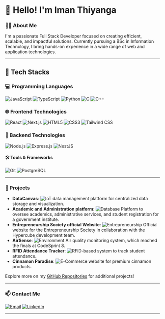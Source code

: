 # 👋 Hello! I'm Iman Thiyanga

### 🧑‍💻 About Me
I'm a passionate Full Stack Developer focused on creating efficient, scalable, and impactful solutions. Currently pursuing a BSc in Information Technology, I bring hands-on experience in a wide range of web and application technologies.

---

## 🚀 Tech Stacks

### 💻 Programming Languages
![JavaScript](https://img.shields.io/badge/-JavaScript-F7DF1E?style=flat-square&logo=javascript&logoColor=black)
![TypeScript](https://img.shields.io/badge/-TypeScript-3178C6?style=flat-square&logo=typescript&logoColor=white)
![Python](https://img.shields.io/badge/-Python-3776AB?style=flat-square&logo=python&logoColor=white)
![C](https://img.shields.io/badge/-C-A8B9CC?style=flat-square&logo=c&logoColor=black)
![C++](https://img.shields.io/badge/-C++-00599C?style=flat-square&logo=c%2B%2B&logoColor=white)

### 🌐 Frontend Technologies
![React](https://img.shields.io/badge/-React-61DAFB?style=flat-square&logo=react&logoColor=black)
![Next.js](https://img.shields.io/badge/-Next.js-000000?style=flat-square&logo=nextdotjs&logoColor=white)
![HTML5](https://img.shields.io/badge/-HTML5-E34F26?style=flat-square&logo=html5&logoColor=white)
![CSS3](https://img.shields.io/badge/-CSS3-1572B6?style=flat-square&logo=css3)
![Tailwind CSS](https://img.shields.io/badge/-Tailwind%20CSS-38B2AC?style=flat-square&logo=tailwind-css&logoColor=white)

### 🔧 Backend Technologies
![Node.js](https://img.shields.io/badge/-Node.js-339933?style=flat-square&logo=node.js&logoColor=white)
![Express.js](https://img.shields.io/badge/-Express.js-000000?style=flat-square&logo=express&logoColor=white)
![NestJS](https://img.shields.io/badge/-NestJS-E0234E?style=flat-square&logo=nestjs&logoColor=white)

#### 🛠️ Tools & Frameworks
![Git](https://img.shields.io/badge/-Git-F05032?style=flat-square&logo=git&logoColor=white)
![PostgreSQL](https://img.shields.io/badge/-PostgreSQL-4169E1?style=flat-square&logo=postgresql&logoColor=white)

---

### 📂 Projects

- **DataCanvas**: ![IoT](https://img.shields.io/badge/-IoT-00ADD8?style=flat-square&logo=iot&logoColor=white) data management platform for centralized data storage and visualization.
- **Academic and Administration platform**: ![Database](https://img.shields.io/badge/Academic%20-Administration-blue) Platform to oversee academics, administrative services, and student registration for a government institute.
- **Entrepreneurship Society official Website**: ![Entrepreneurship](https://img.shields.io/badge/Entrepreneurship-8A2BE2) Official website for the Entrepreneurship Society in collaboration with the Hypercube development team.
- **AirSense**: ![Environment](https://img.shields.io/badge/-Environment-228B22?style=flat-square&logo=leaf&logoColor=white) Air quality monitoring system, which reached the finals at CodeSprint 8.
- **RFID Attendance Tracker**: ![RFID](https://img.shields.io/badge/-RFID-0082FC?style=flat-square&logo=rfid&logoColor=white)-based system to track student attendance.
- **Cinnamon Paradise**: ![E-Commerce](https://img.shields.io/badge/-E--Commerce-F08080?style=flat-square&logo=shopify&logoColor=white) website for premium cinnamon products.
  
Explore more on my [GitHub Repositories](https://github.com/yourusername) for additional projects!

---

### 📫 Contact Me
[![Email](https://img.shields.io/badge/-Email-D14836?style=flat-square&logo=gmail&logoColor=white)](mailto:ithiyanga@gmail.com)
[![LinkedIn](https://img.shields.io/badge/-LinkedIn-0A66C2?style=flat-square&logo=linkedin&logoColor=white)](https://linkedin.com/in/iman-thiyanga)

---
